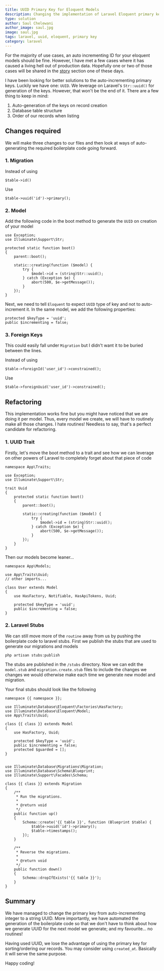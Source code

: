 ```yaml
---
title: UUID Primary Key for Eloquent Models
description: Changing the implementation of Laravel Eloquent primary keys from auto-incrementing integers to UUID string
type: solution
author: Saul Chelewani
author_image: saul.jpg
image: saul.jpg
tags: laravel, uuid, eloquent, primary key
category: laravel
---
```

For the majority of use cases, an auto incrementing ID for your eloquent models should be fine. 
However, I have met a few cases where it has caused a living hell out of production data. 
Hopefully one or two of those cases will be shared in the [story](/story) section one of these days.

I have been looking for better solutions to the auto-incrementing primary keys. Luckily we have one: `UUID`.
We leverage on Laravel's `Str::uuid()` for generation of the keys. However, that won't be the end of it. There are a few thing to keep in mind:
1. Auto-generation of the keys on record creation 
2. Database table structure
3. Order of our records when listing

## Changes required
We will make three changes to our files and then look at ways of auto-generating the required boilerplate code going forward.
### 1. Migration
Instead of using 
```php[migrations/create_users_table.php]
$table->id()
```
Use
```php[migrations/create_users_table.php]
$table->uuid('id')->primary();
```

### 2. Model
Add the following code in the boot method to generate the `UUID` on creation of your model
```php[app/Models/User.php]
use Exception;
use Illuminate\Support\Str;

protected static function boot()
{
    parent::boot();

    static::creating(function ($model) {
        try {
            $model->id = (string)Str::uuid(); 
        } catch (Exception $e) {
            abort(500, $e->getMessage());
        }
    });
}
```

Next, we need to tell `Eloquent` to expect `UUID` type of key and not to auto-increment it. In the same model, we add the following properties:
```php[app/Models/User.php]
protected $keyType = 'uuid';
public $incrementing = false;
```

### 3. Foreign Keys
This could easily fall under `Migration` but I didn't want it to be buried between the lines.

Instead of using
```php[migrations/create_users_table.php]
$table->foreignId('user_id')->constrained();
```
Use 
```php[migrations/create_users_table.php]
$table->foreignUuid('user_id')->constrained();
```
## Refactoring 
This implementation works fine but you might have noticed that we are doing it per model. Thus, every model we create, we will have to routinely make all those changes. I hate routines! Needless to say, that's a perfect candidate for refactoring.

### 1. UUID Trait
Firstly, let's move the boot method to a trait and see how we can leverage on other powers of Laravel to completely forget about that piece of code

```php[app/Traits/Uuid.php]
namespace App\Traits;

use Exception;
use Illuminate\Support\Str;

trait Uuid
{
    protected static function boot()
    {
        parent::boot();

        static::creating(function ($model) {
            try {
                $model->id = (string)Str::uuid(); 
            } catch (Exception $e) {
                abort(500, $e->getMessage());
            }
        });
    }
}
```

Then our models become leaner...
```php[app/Models/User.php]
namespace App\Models;

use App\Traits\Uuid;
// other imports...

class User extends Model
{
    use HasFactory, Notifiable, HasApiTokens, Uuid;

    protected $keyType = 'uuid';
    public $incrementing = false;
}
```
### 2. Laravel Stubs
We can still move more of the `routine` away from us by pushing the boilerplate code to laravel stubs. First we publish the stubs that are used to generate our migrations and models
```terminal
php artisan stubs:publish
```
The stubs are published in the `/stubs` directory. Now we can edit the `model.stub` and `migration.create.stub` files to include the changes we changes we would otherwise make each time we generate new model and migration.

Your final stubs should look like the following

```php[stubs/model.stub]
namespace {{ namespace }};

use Illuminate\Database\Eloquent\Factories\HasFactory;
use Illuminate\Database\Eloquent\Model;
use App\Traits\Uuid;

class {{ class }} extends Model
{
    use HasFactory, Uuid;

    protected $keyType = 'uuid';
    public $incrementing = false;
    protected $guarded = [];
}
```

```php[stubs/migration.create.stub]

use Illuminate\Database\Migrations\Migration;
use Illuminate\Database\Schema\Blueprint;
use Illuminate\Support\Facades\Schema;

class {{ class }} extends Migration
{
    /**
     * Run the migrations.
     *
     * @return void
     */
    public function up()
    {
        Schema::create('{{ table }}', function (Blueprint $table) {
            $table->uuid('id')->primary();
            $table->timestamps();
        });
    }

    /**
     * Reverse the migrations.
     *
     * @return void
     */
    public function down()
    {
        Schema::dropIfExists('{{ table }}');
    }
}
```


## Summary
We have managed to change the primary key from auto-incrementing integer to a string UUID. More importantly, we have automated the generation of the boilerplate code so that we don't have to think about how we generate UUID for the next model we generate; and my favourite... no routines!

Having used UUID, we lose the advantage of using the primary key for sorting/ordering our records. You may consider using `created_at`. Basically it will serve the same purpose.

Happy coding!
